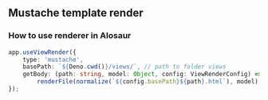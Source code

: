 ## Mustache template render

### How to use renderer in Alosaur

```ts
app.useViewRender({
    type: 'mustache',
    basePath: `${Deno.cwd()}/views/`, // path to folder views
    getBody: (path: string, model: Object, config: ViewRenderConfig) =>
        renderFile(normalize(`${config.basePath}${path}.html`), model),
});
```
